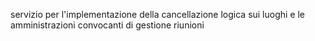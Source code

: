 servizio per l'implementazione della cancellazione logica sui luoghi e le amministrazioni convocanti di gestione riunioni